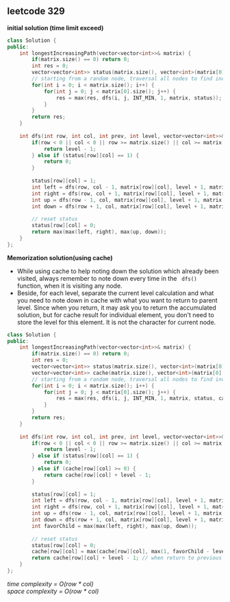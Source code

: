 leetcode 329
-------------------------
**initial solution (time limit exceed)**
```c++
class Solution {
public:
    int longestIncreasingPath(vector<vector<int>>& matrix) {
        if(matrix.size() == 0) return 0;
        int res = 0;
        vector<vector<int>> status(matrix.size(), vector<int>(matrix[0].size(), 0)); // 0-unvisited, 1-visiting
        // starting from a random node, traversal all nodes to find increasing path
        for(int i = 0; i < matrix.size(); i++) {
            for(int j = 0; j < matrix[0].size(); j++) {
                res = max(res, dfs(i, j, INT_MIN, 1, matrix, status));
            }
        }
        return res;
    }
    
    int dfs(int row, int col, int prev, int level, vector<vector<int>>& matrix, vector<vector<int>>& status) {
        if(row < 0 || col < 0 || row >= matrix.size() || col >= matrix[0].size() || matrix[row][col] <= prev) {
            return level - 1;
        } else if (status[row][col] == 1) {
            return 0;
        }
        
        status[row][col] = 1;
        int left = dfs(row, col - 1, matrix[row][col], level + 1, matrix, status);
        int right = dfs(row, col + 1, matrix[row][col], level + 1, matrix, status);
        int up = dfs(row - 1, col, matrix[row][col], level + 1, matrix, status);
        int down = dfs(row + 1, col, matrix[row][col], level + 1, matrix, status);
        
        // reset status
        status[row][col] = 0;
        return max(max(left, right), max(up, down));
    }
};
```
**Memorization solution(using cache)**
- While using cache to help noting down the solution which already been visited, always remember to note down every time in the ``` dfs()``` function, when it is visiting any node.
- Beside, for each level, separate the current level calculation and what you need to note down in cache with what you want to return to parent level. Since when you return, it may ask you to return the accumulated solution, but for cache result for individual element, you don't need to store the level for this element. It is not the character for current node.
```cpp
class Solution {
public:
    int longestIncreasingPath(vector<vector<int>>& matrix) {
        if(matrix.size() == 0) return 0;
        int res = 0;
        vector<vector<int>> status(matrix.size(), vector<int>(matrix[0].size(), 0)); // 0-unvisited, 1-visiting
        vector<vector<int>> cache(matrix.size(), vector<int>(matrix[0].size(), -1));
        // starting from a random node, traversal all nodes to find increasing path
        for(int i = 0; i < matrix.size(); i++) {
            for(int j = 0; j < matrix[0].size(); j++) {
                res = max(res, dfs(i, j, INT_MIN, 1, matrix, status, cache));
            }
        }
        return res;
    }
    
    int dfs(int row, int col, int prev, int level, vector<vector<int>>& matrix, vector<vector<int>>& status, vector<vector<int>>& cache) {
        if(row < 0 || col < 0 || row >= matrix.size() || col >= matrix[0].size() || matrix[row][col] <= prev) {
            return level - 1;
        } else if (status[row][col] == 1) {
            return 0;
        } else if (cache[row][col] >= 0) {
            return cache[row][col] + level - 1;
        }
        
        status[row][col] = 1;
        int left = dfs(row, col - 1, matrix[row][col], level + 1, matrix, status, cache);
        int right = dfs(row, col + 1, matrix[row][col], level + 1, matrix, status, cache);
        int up = dfs(row - 1, col, matrix[row][col], level + 1, matrix, status, cache);
        int down = dfs(row + 1, col, matrix[row][col], level + 1, matrix, status, cache);
        int favorChild = max(max(left, right), max(up, down));
        
        // reset status
        status[row][col] = 0;
        cache[row][col] = max(cache[row][col], max(1, favorChild - level + 1)); // deal with only current element
        return cache[row][col] + level - 1; // when return to previous level, need to consider the accumulated level count
    }
};
```
*time complexity = O(row * col) </br>
space complexity = O(row * col)*
